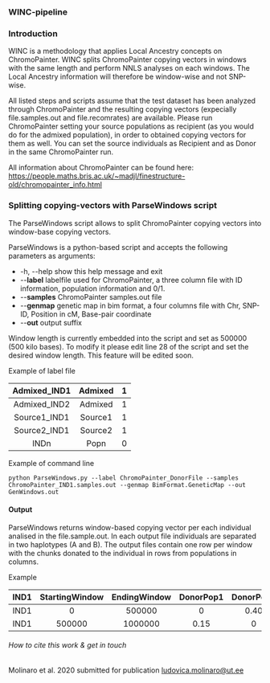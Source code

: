 ### WINC-pipeline

### Introduction

WINC is a methodology that applies Local Ancestry concepts on ChromoPainter. WINC splits ChromoPainter copying vectors in windows with the same length and perform NNLS analyses on each windows. The Local Ancestry information will therefore be window-wise and not SNP-wise.  


All listed steps and scripts assume that the test dataset has been analyzed through ChromoPainter and the resulting copying vectors (expecially file.samples.out and file.recomrates) are available. Please run ChromoPainter setting your source populations as recipient (as you would do for the admixed population), in order to obtained copying vectors for them as well. You can set the source individuals as Recipient and as Donor in the same ChromoPainter run.   


All information about ChromoPainter can be found here: https://people.maths.bris.ac.uk/~madjl/finestructure-old/chromopainter_info.html  


### Splitting copying-vectors with ParseWindows script

The ParseWindows script allows to split ChromoPainter copying vectors into window-base copying vectors.  

ParseWindows is a python-based script and accepts the following parameters as arguments:  
  
  

*  -h, --help            show this help message and exit
*  --**label**           labelfile used for ChromoPainter, a three column file with ID information, population information and 0/1. 
*  --**samples**         ChromoPainter samples.out file 
*  --**genmap**          genetic map in bim format, a four columns file with Chr, SNP-ID, Position in cM, Base-pair coordinate
*  --**out**             output suffix  

Window length is currently embedded into the script and set as 500000 (500 kilo bases). To modify it please edit line 28 of the script and set the desired window length. This feature will be edited soon.  
  
  
    
Example of label file  
  
  

| Admixed_IND1 | Admixed | 1 |
|:------------:|:-------:|:-:|
| Admixed_IND2 | Admixed | 1 |
| Source1_IND1 | Source1 | 1 |
| Source2_IND1 | Source2 | 1 |
| INDn | Popn | 0 |  

                      
Example of command line  

`python ParseWindows.py --label ChromoPainter_DonorFile --samples ChromoPainter_IND1.samples.out --genmap BimFormat.GeneticMap --out GenWindows.out`  
  
    
    
#### Output

ParseWindows returns window-based copying vector per each individual analised in the file.sample.out. In each output file individuals are separated in two haplotypes (A and B).
The output files contain one row per window with the chunks donated to the individual in rows from populations in columns.  


Example 

| IND1 | StartingWindow | EndingWindow | DonorPop1 | DonorPop2 | DonorPopN |
|:----:|:--------------:|:------------:|:---------:|:---------:|:---------:|
| IND1 | 0 | 500000 | 0 | 0.40 | 0.85 | 2.7 |
| IND1 | 500000 | 1000000 | 0.15 | 0 | 1.35 |

 
 
###### How to cite this work & get in touch

Molinaro et al. 2020 submitted for publication
ludovica.molinaro@ut.ee
